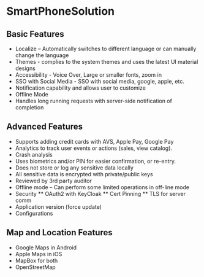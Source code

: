 # SmartPhoneSolution

## Basic Features
* Localize – Automatically switches to different language or can manually change the language
* Themes -  complies to the system themes and uses the latest UI material designs
* Accessibility - Voice Over, Large or smaller fonts, zoom in
* SSO with Social Media - SSO with social media, google, apple, etc.
* Notification capability and allows user to customize
* Offline Mode 
* Handles long running requests with server-side notification of completion


## Advanced Features
* Supports adding credit cards with AVS, Apple Pay, Google Pay
* Analytics to track user events or actions (sales, view catalog).
* Crash analysis
* Uses biometrics and/or PIN for easier confirmation, or re-entry.
* Does not store or log any sensitive data locally
* All sensitive data is encrypted with private/public keys 
* Reviewed by 3rd party auditor
* Offline mode – Can perform some limited operations in off-line mode
* Security
** OAuth2 with KeyCloak
** Cert Pinning
** TLS for server comm
* Application version (force update)
* Configurations

## Map and Location Features

* Google Maps in Android
* Apple Maps in iOS
* MapBox for both
* OpenStreetMap 


